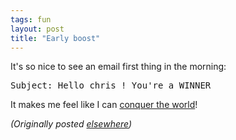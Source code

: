 ```yaml
---
tags: fun
layout: post
title: "Early boost"
---
```




<p>It's so nice to see an email first thing in the morning:</p>
<p>
<tt>Subject: 	Hello chris ! You're a WINNER</tt>
</p>
<p>It makes me feel like I can <a href="http://www.cdc.gov/ncidod/dvrd/spb/mnpages/dispages/ebola.htm">conquer the world</a>!</p>


<p><em>(Originally posted <a href="http://use.perl.org/~lachoy/journal/6381">elsewhere</a>)</em></p>


